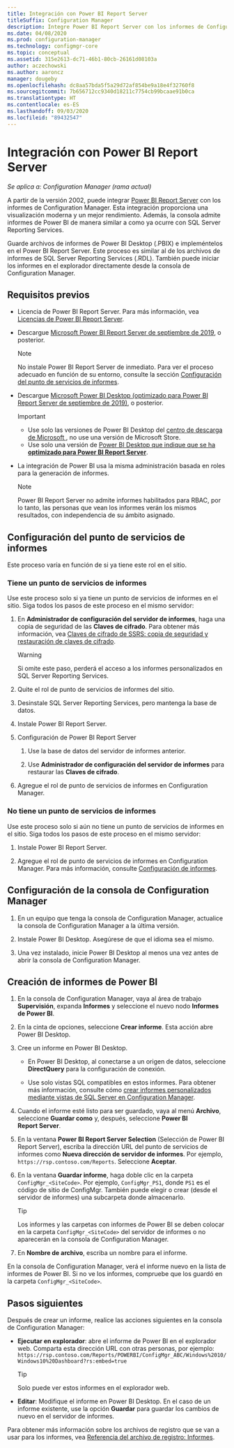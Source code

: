 ```yaml
---
title: Integración con Power BI Report Server
titleSuffix: Configuration Manager
description: Integre Power BI Report Server con los informes de Configuration Manager para obtener una visualización moderna y un mejor rendimiento.
ms.date: 04/08/2020
ms.prod: configuration-manager
ms.technology: configmgr-core
ms.topic: conceptual
ms.assetid: 315e2613-dc71-46b1-80cb-26161d08103a
author: aczechowski
ms.author: aaroncz
manager: dougeby
ms.openlocfilehash: dc8aa57bda5f5a29d72af854be9a18e4f32760f8
ms.sourcegitcommit: 7b656712cc9340d18211c7754cb99bcaae91b0ca
ms.translationtype: HT
ms.contentlocale: es-ES
ms.lasthandoff: 09/03/2020
ms.locfileid: "89432547"
---
```

# <a name="integrate-with-power-bi-report-server"></a>Integración con Power BI Report Server

*Se aplica a: Configuration Manager (rama actual)*

<!--3721603-->

A partir de la versión 2002, puede integrar [Power BI Report Server](/power-bi/report-server/get-started) con los informes de Configuration Manager. Esta integración proporciona una visualización moderna y un mejor rendimiento. Además, la consola admite informes de Power BI de manera similar a como ya ocurre con SQL Server Reporting Services.

Guarde archivos de informes de Power BI Desktop (.PBIX) e impleméntelos en el Power BI Report Server. Este proceso es similar al de los archivos de informes de SQL Server Reporting Services (.RDL). También puede iniciar los informes en el explorador directamente desde la consola de Configuration Manager.

## <a name="prerequisites"></a>Requisitos previos

- Licencia de Power BI Report Server. Para más información, vea [Licencias de Power BI Report Server](/power-bi/report-server/get-started#licensing-power-bi-report-server).

- Descargue [Microsoft Power BI Report Server de septiembre de 2019](https://www.microsoft.com/download/details.aspx?id=57270), o posterior.

    > [!NOTE]
    > No instale Power BI Report Server de inmediato. Para ver el proceso adecuado en función de su entorno, consulte la sección [Configuración del punto de servicios de informes](#configure-the-reporting-services-point).

- Descargue [Microsoft Power BI Desktop (optimizado para Power BI Report Server de septiembre de 2019)](https://www.microsoft.com/download/details.aspx?id=57271), o posterior.

    > [!IMPORTANT]
    > - Use solo las versiones de Power BI Desktop del [centro de descarga de Microsoft ](https://www.microsoft.com/download/), no use una versión de Microsoft Store.
    > - Use solo una versión de [Power BI Desktop que indique que se ha **optimizado para Power BI Report Server**](/power-bi/report-server/install-powerbi-desktop).

- La integración de Power BI usa la misma administración basada en roles para la generación de informes.
    > [!NOTE]
    > Power BI Report Server no admite informes habilitados para RBAC, por lo tanto, las personas que vean los informes verán los mismos resultados, con independencia de su ámbito asignado.

## <a name="configure-the-reporting-services-point"></a>Configuración del punto de servicios de informes

Este proceso varía en función de si ya tiene este rol en el sitio.

### <a name="you-have-a-reporting-services-point"></a>Tiene un punto de servicios de informes

Use este proceso solo si ya tiene un punto de servicios de informes en el sitio. Siga todos los pasos de este proceso en el mismo servidor:

1. En **Administrador de configuración del servidor de informes**, haga una copia de seguridad de las **Claves de cifrado**. Para obtener más información, vea [Claves de cifrado de SSRS: copia de seguridad y restauración de claves de cifrado](/sql/reporting-services/install-windows/ssrs-encryption-keys-back-up-and-restore-encryption-keys).

    > [!WARNING]
    > Si omite este paso, perderá el acceso a los informes personalizados en SQL Server Reporting Services.

1. Quite el rol de punto de servicios de informes del sitio.

1. Desinstale SQL Server Reporting Services, pero mantenga la base de datos.

1. Instale Power BI Report Server.

1. Configuración de Power BI Report Server

    1. Use la base de datos del servidor de informes anterior.

    1. Use **Administrador de configuración del servidor de informes** para restaurar las **Claves de cifrado**.

1. Agregue el rol de punto de servicios de informes en Configuration Manager.

### <a name="you-dont-have-a-reporting-services-point"></a>No tiene un punto de servicios de informes

Use este proceso solo si aún no tiene un punto de servicios de informes en el sitio. Siga todos los pasos de este proceso en el mismo servidor:

1. Instale Power BI Report Server.

2. Agregue el rol de punto de servicios de informes en Configuration Manager. Para más información, consulte [Configuración de informes](configuring-reporting.md).

## <a name="configure-the-configuration-manager-console"></a>Configuración de la consola de Configuration Manager

1. En un equipo que tenga la consola de Configuration Manager, actualice la consola de Configuration Manager a la última versión.

1. Instale Power BI Desktop. Asegúrese de que el idioma sea el mismo.

1. Una vez instalado, inicie Power BI Desktop al menos una vez antes de abrir la consola de Configuration Manager.

## <a name="create-power-bi-reports"></a>Creación de informes de Power BI

1. En la consola de Configuration Manager, vaya al área de trabajo **Supervisión**, expanda **Informes** y seleccione el nuevo nodo **Informes de Power BI**.

1. En la cinta de opciones, seleccione **Crear informe**. Esta acción abre Power BI Desktop.

1. Cree un informe en Power BI Desktop.

    - En Power BI Desktop, al conectarse a un origen de datos, seleccione **DirectQuery** para la configuración de conexión.

    - Use solo vistas SQL compatibles en estos informes. Para obtener más información, consulte cómo [crear informes personalizados mediante vistas de SQL Server en Configuration Manager](../../../develop/core/understand/sqlviews/create-custom-reports-using-sql-server-views.md).

1. Cuando el informe esté listo para ser guardado, vaya al menú **Archivo**, seleccione **Guardar como** y, después, seleccione **Power BI Report Server**.

1. En la ventana **Power BI Report Server Selection** (Selección de Power BI Report Server), escriba la dirección URL del punto de servicios de informes como **Nueva dirección de servidor de informes**. Por ejemplo, `https://rsp.contoso.com/Reports`. Seleccione **Aceptar**.

1. En la ventana **Guardar informe**, haga doble clic en la carpeta `ConfigMgr_<SiteCode>`. Por ejemplo, `ConfigMgr_PS1`, donde `PS1` es el código de sitio de ConfigMgr. También puede elegir o crear (desde el servidor de informes) una subcarpeta donde almacenarlo.
    > [!TIP]
    > Los informes y las carpetas con informes de Power BI se deben colocar en la carpeta `ConfigMgr_<SiteCode>` del servidor de informes o no aparecerán en la consola de Configuration Manager.

1. En **Nombre de archivo**, escriba un nombre para el informe.

En la consola de Configuration Manager, verá el informe nuevo en la lista de informes de Power BI. Si no ve los informes, compruebe que los guardó en la carpeta `ConfigMgr_<SiteCode>`.

## <a name="next-steps"></a>Pasos siguientes

Después de crear un informe, realice las acciones siguientes en la consola de Configuration Manager:

- **Ejecutar en explorador**: abre el informe de Power BI en el explorador web. Comparta esta dirección URL con otras personas, por ejemplo: `https://rsp.contoso.com/Reports/POWERBI/ConfigMgr_ABC/Windows%2010/Windows10%20Dashboard?rs:embed=true`

    > [!TIP]
    > Solo puede ver estos informes en el explorador web.

- **Editar**: Modifique el informe en Power BI Desktop. En el caso de un informe existente, use la opción **Guardar** para guardar los cambios de nuevo en el servidor de informes.

Para obtener más información sobre los archivos de registro que se van a usar para los informes, vea [Referencia del archivo de registro: Informes](../../plan-design/hierarchy/log-files.md#BKMK_ReportLog).
